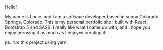 Hello!

My name is Louie, and I am a software developer based in sunny Colorado Springs, Colorado. This is my personal portfolio site I built with React, Bootstrap 5 and SASS. I really like what I came up with, and I hope you enjoy perusing it as much as I enjoyed creating it!

ps. run this project using yarn!
